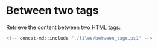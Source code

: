 # Between two tags

Retrieve the content between two HTML tags:

```powershell
<!-- concat-md::include "./files/between_tags.ps1" -->
```
